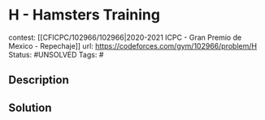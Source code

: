 # H - Hamsters Training

contest: [[CFICPC/102966/102966|2020-2021 ICPC - Gran Premio de Mexico - Repechaje]]
url: https://codeforces.com/gym/102966/problem/H
Status: #UNSOLVED
Tags: #

## Description

## Solution

